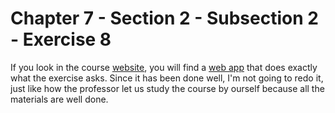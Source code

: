# Chapter 7 - Section 2 - Subsection 2 - Exercise 8

If you look in the course [website](https://cs.gmu.edu/~offutt/softwaretest/), you will find a [web app](https://cs.gmu.edu:8443/offutt/coverage/GraphCoverage) that does exactly what the exercise asks. Since it has been done well, I'm not going to redo it, just like how the professor let us study the course by ourself because all the materials are well done.


